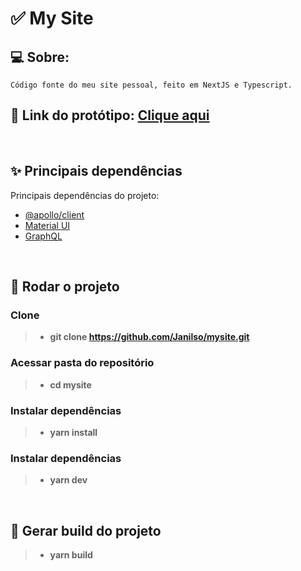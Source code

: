 # ✅ My Site

## 💻 Sobre:

```
Código fonte do meu site pessoal, feito em NextJS e Typescript.
```

## 🔗 Link do protótipo: [Clique aqui](https://www.figma.com/file/xf1XYmekFs0wdycw3sCTsj/My-Site?node-id=0%3A1)

<br>

## ✨ Principais dependências

Principais dependências do projeto:

- [@apollo/client](https://www.npmjs.com/package/@apollo/client)
- [Material UI](https://www.npmjs.com/package/@mui/material)
- [GraphQL](https://www.npmjs.com/package/graphql)

<br>

## 🏁 Rodar o projeto

### Clone

> - **git clone https://github.com/Janilso/mysite.git**

### Acessar pasta do repositório

> - **cd mysite**

### Instalar dependências

> - **yarn install**

### Instalar dependências

> - **yarn dev**

<br>

## 🔧 Gerar build do projeto

> - **yarn build**
